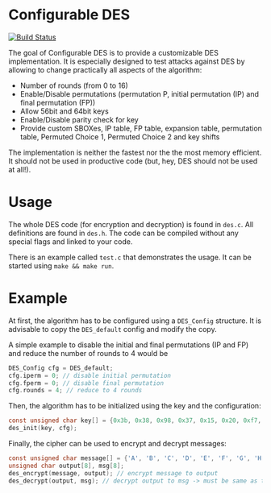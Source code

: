 # Configurable DES
[![Build Status](https://travis-ci.org/misc0110/configurable-DES.svg?branch=master)](https://travis-ci.org/misc0110/configurable-DES)

The goal of Configurable DES is to provide a customizable DES implementation. It is especially designed to test attacks against DES by allowing to change practically all aspects of the algorithm:
* Number of rounds (from 0 to 16)
* Enable/Disable permutations (permutation P, initial permutation (IP) and final permutation (FP))
* Allow 56bit and 64bit keys
* Enable/Disable parity check for key
* Provide custom SBOXes, IP table, FP table, expansion table, permutation table, Permuted Choice 1, Permuted Choice 2 and key shifts
 
The implementation is neither the fastest nor the the most memory efficient. It should not be used in productive code (but, hey, DES should not be used at all!). 

# Usage

The whole DES code (for encryption and decryption) is found in ```des.c```. All definitions are found in ```des.h```. The code can be compiled without any special flags and linked to your code. 

There is an example called ```test.c``` that demonstrates the usage. It can be started using ```make && make run```.

# Example

At first, the algorithm has to be configured using a ```DES_Config``` structure. It is advisable to copy the ```DES_default``` config and modify the copy. 

A simple example to disable the initial and final permutations (IP and FP) and reduce the number of rounds to 4 would be
```C
DES_Config cfg = DES_default;
cfg.iperm = 0; // disable initial permutation
cfg.fperm = 0; // disable final permutation
cfg.rounds = 4; // reduce to 4 rounds
```

Then, the algorithm has to be initialized using the key and the configuration:
```C
const unsigned char key[] = {0x3b, 0x38, 0x98, 0x37, 0x15, 0x20, 0xf7, 0x5e};
des_init(key, cfg);
```

Finally, the cipher can be used to encrypt and decrypt messages:
```C
const unsigned char message[] = {'A', 'B', 'C', 'D', 'E', 'F', 'G', 'H'};
unsigned char output[8], msg[8];
des_encrypt(message, output); // encrypt message to output
des_decrypt(output, msg); // decrypt output to msg -> must be same as the original message
```
